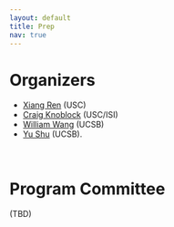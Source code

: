 ```yaml
---
layout: default
title: Prep
nav: true
---
```


# Organizers

+ [Xiang Ren](http://xren7.web.engr.illinois.edu/) (USC)
+ [Craig Knoblock]() (USC/ISI)
+ [William Wang]() (UCSB)
+ [Yu Shu]() (UCSB).

<br>

# Program Committee 

(TBD)

